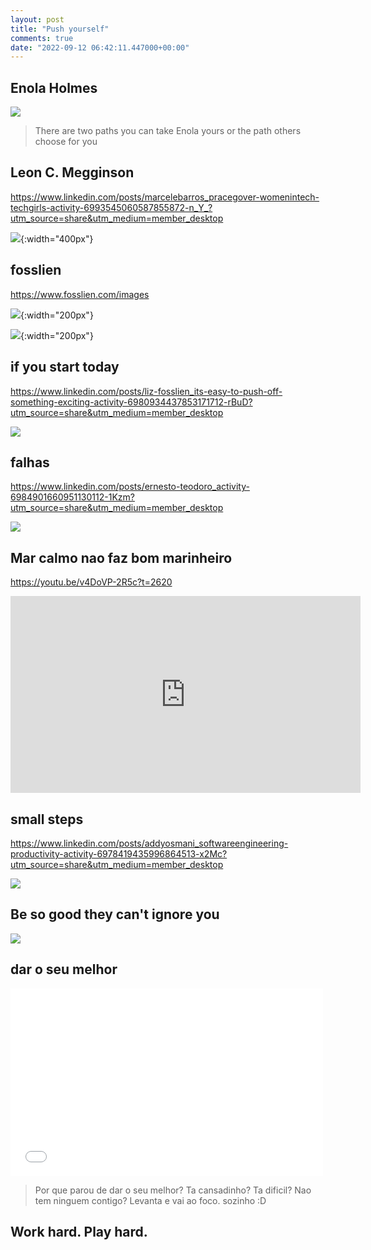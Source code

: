 ```yaml
---
layout: post
title: "Push yourself"
comments: true
date: "2022-09-12 06:42:11.447000+00:00"
---
```


## Enola Holmes


![](/assets/img/edxhPaolp_da32ca7479a0a2738c371555f24c4c6b.png)

> There are two paths you can take Enola
> yours or the path others choose for you

## Leon C. Megginson

https://www.linkedin.com/posts/marcelebarros_pracegover-womenintech-techgirls-activity-6993545060587855872-n_Y_?utm_source=share&utm_medium=member_desktop

![](/assets/img/edxhPaolp_aeeb09cc859bc784e31ec53fd29df392.png){:width="400px"}


## fosslien

https://www.fosslien.com/images

![](/assets/img/edxhPaolp_5356a74c1420d49bbf7f890ede6d22c7.png){:width="200px"}

![](/assets/img/edxhPaolp_3481b02498865bede5472581193194b4.png){:width="200px"}


## if you start today

https://www.linkedin.com/posts/liz-fosslien_its-easy-to-push-off-something-exciting-activity-6980934437853171712-rBuD?utm_source=share&utm_medium=member_desktop

![](/assets/img/edxhPaolp_54fe6b7a26460f89a08937a2892380b6.png)


## falhas

https://www.linkedin.com/posts/ernesto-teodoro_activity-6984901660951130112-1Kzm?utm_source=share&utm_medium=member_desktop

![](/assets/img/edxhPaolp_d11cee5311c0711acd62bcd042bb7743.png)


## Mar calmo nao faz bom marinheiro

https://youtu.be/v4DoVP-2R5c?t=2620

<iframe width="560" height="315" src="https://www.youtube.com/embed/v4DoVP-2R5c" title="YouTube video player" frameborder="0" allow="accelerometer; autoplay; clipboard-write; encrypted-media; gyroscope; picture-in-picture" allowfullscreen></iframe>

## small steps

https://www.linkedin.com/posts/addyosmani_softwareengineering-productivity-activity-6978419435996864513-x2Mc?utm_source=share&utm_medium=member_desktop

![](/assets/img/edxhPaolp_a199d16c7ca2658c0da3c307e768b3e2.png)


## Be so good they can't ignore you

![](/assets/img/edxhPaolp_3488cfd5fe9790b5715af113933d56cb.png)


## dar o seu melhor

<iframe sandbox src='/assets/files/edxhPaolp_vinimathias.run_300181256_427602872766332_7605777679355346437_n.mp4' style='border:0;width:500px;height:300px;'></iframe>

> Por que parou de dar o seu melhor?
> Ta cansadinho?
> Ta dificil?
> Nao tem ninguem contigo?
> Levanta e vai ao foco. sozinho :D


## Work hard. Play hard.


